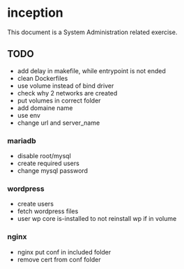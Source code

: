 # inception
This document is a System Administration related exercise.

## TODO
- add delay in makefile, while entrypoint is not ended
- clean Dockerfiles
- use volume instead of bind driver
- check why 2 networks are created
- put volumes in correct folder
- add domaine name
- use env
- change url and server_name

### mariadb
- disable root/mysql
- create required users
- change mysql password
 
### wordpress
- create users
- fetch wordpress files
- user wp core is-installed to not reinstall wp if in volume

### nginx
- nginx put conf in included folder
- remove cert from conf folder
